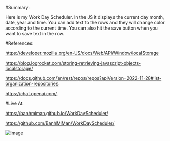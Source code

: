 #Summary:

Here is my Work Day Scheduler. In the JS it displays the current day month, date, year and time. You can add text to the rows and they will change color according to the current time. You can also hit the save button when you want to save text in the row.

#References:

https://developer.mozilla.org/en-US/docs/Web/API/Window/localStorage

https://blog.logrocket.com/storing-retrieving-javascript-objects-localstorage/

https://docs.github.com/en/rest/repos/repos?apiVersion=2022-11-28#list-organization-repositories

https://chat.openai.com/

#Live At:

https://banhmiman.github.io/WorkDayScheduler/

https://github.com/BanhMiMan/WorkDayScheduler/

![image](https://github.com/BanhMiMan/WorkDayScheduler/assets/129315553/01ef7fd0-afcb-4d8b-8eb1-b05815604a6a)
